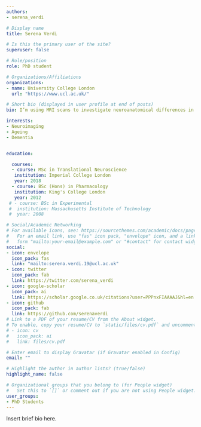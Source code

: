 ```yaml
---
authors:
- serena_verdi

# Display name
title: Serena Verdi

# Is this the primary user of the site?
superuser: false

# Role/position
role: PhD student

# Organizations/Affiliations
organizations:
- name: University College London
  url: "https://www.ucl.ac.uk/"

# Short bio (displayed in user profile at end of posts)
bio: I’m using MRI scans to investigate neuroanatomical differences in dementia patients. I am specifically interested in how MRI can be used as a tool to map individualised neuroanatomical fingerprints

interests:
- Neuroimaging
- Ageing
- Dementia


education:

  courses:
  - course: MSc in Translational Neuroscience
   institution: Imperial College London
   year: 2018
  - course: BSc (Hons) in Pharmacology
   institution: King's College London
   year: 2012
 # - course: BSc in Experimental 
 #  institution: Massachusetts Institute of Technology
 #  year: 2008

# Social/Academic Networking
# For available icons, see: https://sourcethemes.com/academic/docs/page-builder/#icons
#   For an email link, use "fas" icon pack, "envelope" icon, and a link in the
#   form "mailto:your-email@example.com" or "#contact" for contact widget.
social:
- icon: envelope
  icon_pack: fas
  link: "mailto:serena.verdi.19@ucl.ac.uk"
- icon: twitter
  icon_pack: fab
  link: https://twitter.com/serena_verdi
- icon: google-scholar
  icon_pack: ai
  link: https://scholar.google.co.uk/citations?user=PPPnxFIAAAAJ&hl=en
- icon: github
  icon_pack: fab
  link: https://github.com/serenaverdi
# Link to a PDF of your resume/CV from the About widget.
# To enable, copy your resume/CV to `static/files/cv.pdf` and uncomment the lines below.
# - icon: cv
#   icon_pack: ai
#   link: files/cv.pdf

# Enter email to display Gravatar (if Gravatar enabled in Config)
email: ""

# Highlight the author in author lists? (true/false)
highlight_name: false

# Organizational groups that you belong to (for People widget)
#   Set this to `[]` or comment out if you are not using People widget.
user_groups:
- PhD Students
---
```


Insert brief bio here.

